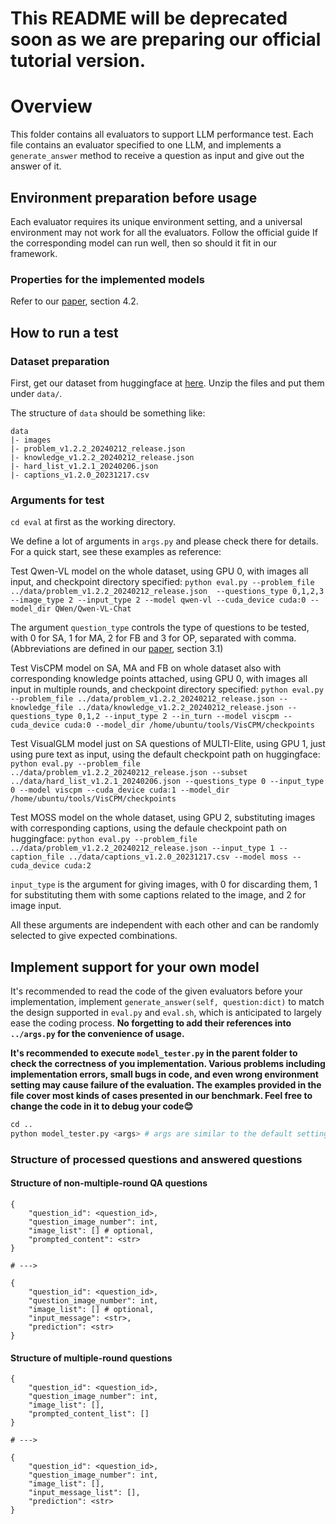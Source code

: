 # This README will be deprecated soon as we are preparing our official tutorial version.

# Overview

This folder contains all evaluators to support LLM performance test. Each file contains an evaluator specified to one LLM, and implements a `generate_answer` method to receive a question as input and give out the answer of it.

## Environment preparation before usage

Each evaluator requires its unique environment setting, and a universal environment may not work for all the evaluators. Follow the official guide  If the corresponding model can run well, then so should it fit in our framework.

### Properties for the implemented models

Refer to our [paper](), section 4.2.

## How to run a test

### Dataset preparation

First, get our dataset from huggingface at [here](https://huggingface.co/datasets/OpenDFM/MULTI-Benchmark/). Unzip the files and put them under `data/`.

The structure of `data` should be something like:

```
data
|- images
|- problem_v1.2.2_20240212_release.json
|- knowledge_v1.2.2_20240212_release.json
|- hard_list_v1.2.1_20240206.json
|- captions_v1.2.0_20231217.csv

```

### Arguments for test

`cd eval` at first as the working directory.

We define a lot of arguments in `args.py` and please check there for details. For a quick start, see these examples as reference:

Test Qwen-VL model on the whole dataset, using GPU 0, with images all input, and checkpoint directory specified:
`python eval.py --problem_file ../data/problem_v1.2.2_20240212_release.json  --questions_type 0,1,2,3 --image_type 2 --input_type 2 --model qwen-vl --cuda_device cuda:0 --model_dir QWen/Qwen-VL-Chat` 

The argument `question_type` controls the type of questions to be tested, with 0 for SA, 1 for MA, 2 for FB and 3 for OP, separated with comma. (Abbreviations are defined in our [paper](), section 3.1)

Test VisCPM model on SA, MA and FB on whole dataset also with corresponding knowledge points attached, using GPU 0, with images all input in multiple rounds, and checkpoint directory specified:
`python eval.py --problem_file ../data/problem_v1.2.2_20240212_release.json --knowledge_file ../data/knowledge_v1.2.2_20240212_release.json --questions_type 0,1,2 --input_type 2 --in_turn --model viscpm --cuda_device cuda:0 --model_dir /home/ubuntu/tools/VisCPM/checkpoints`

Test VisualGLM model just on SA questions of MULTI-Elite, using GPU 1, just using pure text as input, using the default checkpoint path on huggingface:
`python eval.py --problem_file ../data/problem_v1.2.2_20240212_release.json --subset ../data/hard_list_v1.2.1_20240206.json --questions_type 0 --input_type 0 --model viscpm --cuda_device cuda:1 --model_dir /home/ubuntu/tools/VisCPM/checkpoints`

Test MOSS model on the whole dataset, using GPU 2, substituting images with corresponding captions, using the defaule checkpoint path on huggingface:
`python eval.py --problem_file ../data/problem_v1.2.2_20240212_release.json --input_type 1 --caption_file ../data/captions_v1.2.0_20231217.csv --model moss --cuda_device cuda:2`

`input_type` is the argument for giving images, with 0 for discarding them, 1 for substituting them with some captions related to the image, and 2 for image input.

All these arguments are independent with each other and can be randomly selected to give expected combinations.


## Implement support for your own model

It's recommended to read the code of the given evaluators before your implementation, implement `generate_answer(self, question:dict)` to match the design supported in `eval.py` and `eval.sh`, which is anticipated to largely ease the coding process. **No forgetting to add their references into `../args.py` for the convenience of usage.**

**It's recommended to execute `model_tester.py` in the parent folder to check the correctness of you implementation. Various problems including implementation errors, small bugs in code, and even wrong environment setting may cause failure of the evaluation. The examples provided in the file cover most kinds of cases presented in our benchmark. Feel free to change the code in it to debug your code😊**

```python
cd ..
python model_tester.py <args> # args are similar to the default setting
```

### Structure of processed questions and answered questions
#### Structure of non-multiple-round QA questions

```
{
    "question_id": <question_id>,
    "question_image_number": int,
    "image_list": [] # optional,
    "prompted_content": <str>
}

# --->

{
    "question_id": <question_id>,
    "question_image_number": int,
    "image_list": [] # optional,
    "input_message": <str>,
    "prediction": <str>
}

```

#### Structure of multiple-round questions

```
{
    "question_id": <question_id>,
    "question_image_number": int,
    "image_list": [],
    "prompted_content_list": []
}

# --->

{
    "question_id": <question_id>,
    "question_image_number": int,
    "image_list": [],
    "input_message_list": [],
    "prediction": <str>
}

```